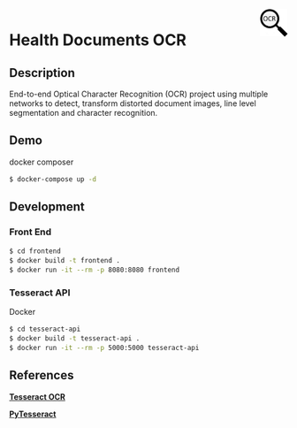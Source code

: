 <img align='right' width='50' height='50' src="./docs/ocr.jpg" >

# Health Documents OCR

## Description

End-to-end Optical Character Recognition (OCR) project using multiple networks to detect, transform distorted document images, line level segmentation and character recognition.

## Demo

docker composer

```bash
$ docker-compose up -d
```

## Development

### Front End

```bash
$ cd frontend
$ docker build -t frontend .
$ docker run -it --rm -p 8080:8080 frontend
```

### Tesseract API

Docker

```bash
$ cd tesseract-api
$ docker build -t tesseract-api .
$ docker run -it --rm -p 5000:5000 tesseract-api
```

## References

[**Tesseract OCR**](https://github.com/tesseract-ocr/tesseract)

[**PyTesseract**](https://github.com/madmaze/pytesseract)
